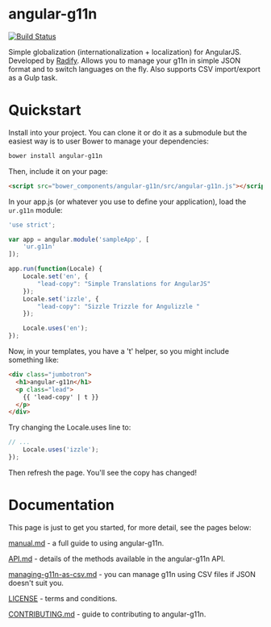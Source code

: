 angular-g11n
============

[![Build Status](https://travis-ci.org/uor/angular-g11n.svg?branch=initial)](https://travis-ci.org/uor/angular-g11n)

Simple globalization (internationalization + localization) for AngularJS. Developed by [Radify](http://radify.io). Allows you to manage your g11n in simple JSON format and to switch languages on the fly. Also supports CSV import/export as a Gulp task.

# Quickstart

Install into your project. You can clone it or do it as a submodule but the easiest way is to user Bower to manage your dependencies:

```bash
bower install angular-g11n
```

Then, include it on your page:

```html
<script src="bower_components/angular-g11n/src/angular-g11n.js"></script>
```

In your app.js (or whatever you use to define your application), load the `ur.g11n` module:

```javascript
'use strict';

var app = angular.module('sampleApp', [
    'ur.g11n'
]);

app.run(function(Locale) {
    Locale.set('en', {
        "lead-copy": "Simple Translations for AngularJS"
    });
    Locale.set('izzle', {
        "lead-copy": "Sizzle Trizzle for Angulizzle "
    });

    Locale.uses('en');
});
```

Now, in your templates, you have a 't' helper, so you might include something like:

```html
<div class="jumbotron">
  <h1>angular-g11n</h1>
  <p class="lead">
    {{ 'lead-copy' | t }}
  </p>
</div>
```

Try changing the Locale.uses line to:

```javascript
// ...
    Locale.uses('izzle');
});
```

Then refresh the page. You'll see the copy has changed!

# Documentation

This page is just to get you started, for more detail, see the pages below:

[manual.md](docs/manual.md) - a full guide to using angular-g11n.

[API.md](docs/API.md) - details of the methods available in the angular-g11n API.

[managing-g11n-as-csv.md](docs/managing-g11n-as-csv.md) - you can manage g11n using CSV files if JSON doesn't suit you.

[LICENSE](LICENSE) - terms and conditions.

[CONTRIBUTING.md](CONTRIBUTING.md) - guide to contributing to angular-g11n.
